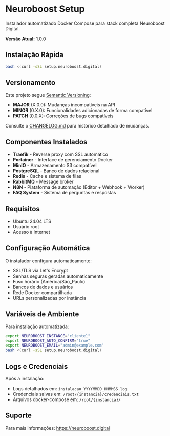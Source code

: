 # Neuroboost Setup

Instalador automatizado Docker Compose para stack completa Neuroboost Digital.

**Versão Atual:** 1.0.0

## Instalação Rápida

```bash
bash <(curl -sSL setup.neuroboost.digital)
```

## Versionamento

Este projeto segue [Semantic Versioning](https://semver.org/lang/pt-BR/):
- **MAJOR** (X.0.0): Mudanças incompatíveis na API
- **MINOR** (0.X.0): Funcionalidades adicionadas de forma compatível
- **PATCH** (0.0.X): Correções de bugs compatíveis

Consulte o [CHANGELOG.md](CHANGELOG.md) para histórico detalhado de mudanças.

## Componentes Instalados

- **Traefik** - Reverse proxy com SSL automático
- **Portainer** - Interface de gerenciamento Docker
- **MinIO** - Armazenamento S3 compatível
- **PostgreSQL** - Banco de dados relacional
- **Redis** - Cache e sistema de filas
- **RabbitMQ** - Message broker
- **N8N** - Plataforma de automação (Editor + Webhook + Worker)
- **FAQ System** - Sistema de perguntas e respostas

## Requisitos

- Ubuntu 24.04 LTS
- Usuário root
- Acesso à internet

## Configuração Automática

O instalador configura automaticamente:
- SSL/TLS via Let's Encrypt
- Senhas seguras geradas automaticamente
- Fuso horário (América/São_Paulo)
- Bancos de dados e usuários
- Rede Docker compartilhada
- URLs personalizadas por instância

## Variáveis de Ambiente

Para instalação automatizada:

```bash
export NEUROBOOST_INSTANCE="cliente1"
export NEUROBOOST_AUTO_CONFIRM="true"
export NEUROBOOST_EMAIL="admin@example.com"
bash <(curl -sSL setup.neuroboost.digital)
```

## Logs e Credenciais

Após a instalação:
- Logs detalhados em: `instalacao_YYYYMMDD_HHMMSS.log`
- Credenciais salvas em: `/root/{instancia}/credenciais.txt`
- Arquivos docker-compose em: `/root/{instancia}/`

## Suporte

Para mais informações: https://neuroboost.digital
